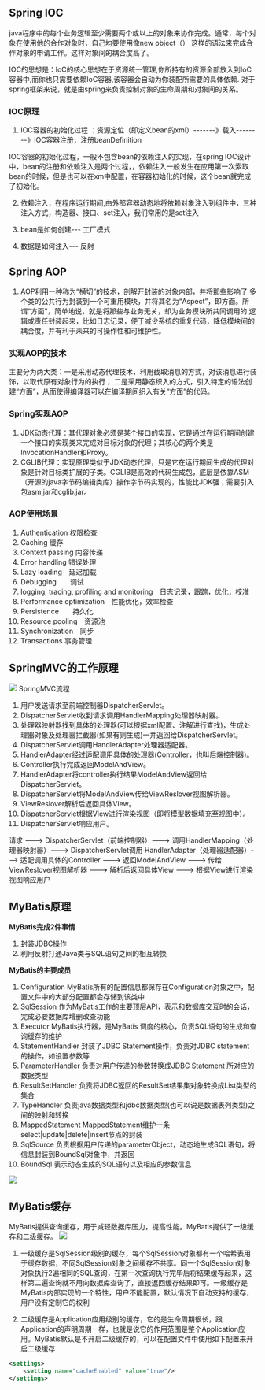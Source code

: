 ## Spring IOC
java程序中的每个业务逻辑至少需要两个或以上的对象来协作完成。通常，每个对象在使用他的合作对象时，自己均要使用像new object（） 这样的语法来完成合作对象的申请工作。这样对象间的耦合度高了。

IOC的思想是：IoC的核心思想在于资源统一管理,你所持有的资源全部放入到IoC容器中,而你也只需要依赖IoC容器,该容器会自动为你装配所需要的具体依赖. 对于spring框架来说，就是由spring来负责控制对象的生命周期和对象间的关系。

### IOC原理

1. IOC容器的初始化过程 ：资源定位（即定义bean的xml）-------》载入--------》IOC容器注册，注册beanDefinition

IOC容器的初始化过程，一般不包含bean的依赖注入的实现，在spring IOC设计中，bean的注册和依赖注入是两个过程，，依赖注入一般发生在应用第一次索取bean的时候，但是也可以在xm中配置，在容器初始化的时候，这个bean就完成了初始化。

2. 依赖注入，在程序运行期间,由外部容器动态地将依赖对象注入到组件中，三种注入方式，构造器、接口、set注入，我们常用的是set注入

3. bean是如何创建---  工厂模式

4. 数据是如何注入--- 反射

##  Spring AOP
1. AOP利用一种称为“横切”的技术，剖解开封装的对象内部，并将那些影响了 多个类的公共行为封装到一个可重用模块，并将其名为“Aspect”，即方面。所谓“方面”，简单地说，就是将那些与业务无关，却为业务模块所共同调用的 逻辑或责任封装起来，比如日志记录，便于减少系统的重复代码，降低模块间的耦合度，并有利于未来的可操作性和可维护性。

### 实现AOP的技术
主要分为两大类：一是采用动态代理技术，利用截取消息的方式，对该消息进行装饰，以取代原有对象行为的执行； 二是采用静态织入的方式，引入特定的语法创建“方面”，从而使得编译器可以在编译期间织入有关“方面”的代码。

### Spring实现AOP
1. JDK动态代理：其代理对象必须是某个接口的实现，它是通过在运行期间创建一个接口的实现类来完成对目标对象的代理；其核心的两个类是InvocationHandler和Proxy。
2. CGLIB代理：实现原理类似于JDK动态代理，只是它在运行期间生成的代理对象是针对目标类扩展的子类。CGLIB是高效的代码生成包，底层是依靠ASM（开源的java字节码编辑类库）操作字节码实现的，性能比JDK强；需要引入包asm.jar和cglib.jar。


###  AOP使用场景
1. Authentication 权限检查        
2. Caching 缓存        
3. Context passing 内容传递        
4. Error handling 错误处理        
5. Lazy loading　延迟加载        
6. Debugging　　调试      
7. logging, tracing, profiling and monitoring　日志记录，跟踪，优化，校准        
8. Performance optimization　性能优化，效率检查        
9. Persistence　　持久化        
10. Resource pooling　资源池        
11. Synchronization　同步        
12. Transactions 事务管理  


## SpringMVC的工作原理
![](https://github.com/zaiyunduan123/Java-Interview/blob/master/image/frame-1.jpg)
SpringMVC流程
1.  用户发送请求至前端控制器DispatcherServlet。
2.  DispatcherServlet收到请求调用HandlerMapping处理器映射器。
3.   处理器映射器找到具体的处理器(可以根据xml配置、注解进行查找)，生成处理器对象及处理器拦截器(如果有则生成)一并返回给DispatcherServlet。
4.  DispatcherServlet调用HandlerAdapter处理器适配器。
5.  HandlerAdapter经过适配调用具体的处理器(Controller，也叫后端控制器)。
6.   Controller执行完成返回ModelAndView。
7.   HandlerAdapter将controller执行结果ModelAndView返回给DispatcherServlet。
8.   DispatcherServlet将ModelAndView传给ViewReslover视图解析器。
9.   ViewReslover解析后返回具体View。
10. DispatcherServlet根据View进行渲染视图（即将模型数据填充至视图中）。
11.  DispatcherServlet响应用户。

请求 ---> DispatcherServlet（前端控制器）---> 调用HandlerMapping（处理器映射器）---> DispatcherServlet调用 HandlerAdapter（处理器适配器）---> 适配调用具体的Controller ---> 返回ModelAndView  --->  传给ViewReslover视图解析器  --->  解析后返回具体View ---> 根据View进行渲染视图响应用户

## MyBatis原理
**MyBatis完成2件事情**

1. 封装JDBC操作
2. 利用反射打通Java类与SQL语句之间的相互转换

**MyBatis的主要成员**

1. Configuration        MyBatis所有的配置信息都保存在Configuration对象之中，配置文件中的大部分配置都会存储到该类中
2. SqlSession            作为MyBatis工作的主要顶层API，表示和数据库交互时的会话，完成必要数据库增删改查功能
3. Executor               MyBatis执行器，是MyBatis 调度的核心，负责SQL语句的生成和查询缓存的维护
4. StatementHandler 封装了JDBC Statement操作，负责对JDBC statement 的操作，如设置参数等
5. ParameterHandler  负责对用户传递的参数转换成JDBC Statement 所对应的数据类型
6. ResultSetHandler   负责将JDBC返回的ResultSet结果集对象转换成List类型的集合
7. TypeHandler          负责java数据类型和jdbc数据类型(也可以说是数据表列类型)之间的映射和转换
8. MappedStatement  MappedStatement维护一条select|update|delete|insert节点的封装
9. SqlSource              负责根据用户传递的parameterObject，动态地生成SQL语句，将信息封装到BoundSql对象中，并返回
10. BoundSql              表示动态生成的SQL语句以及相应的参数信息


![](https://github.com/zaiyunduan123/Java-Interview/blob/master/image/frame-2.jpg)


## MyBatis缓存

MyBatis提供查询缓存，用于减轻数据库压力，提高性能。MyBatis提供了一级缓存和二级缓存。
![](https://github.com/zaiyunduan123/Java-Interview/blob/master/image/frame-3.jpg)

1. 一级缓存是SqlSession级别的缓存，每个SqlSession对象都有一个哈希表用于缓存数据，不同SqlSession对象之间缓存不共享。同一个SqlSession对象对象执行2遍相同的SQL查询，在第一次查询执行完毕后将结果缓存起来，这样第二遍查询就不用向数据库查询了，直接返回缓存结果即可。一级缓存是MyBatis内部实现的一个特性，用户不能配置，默认情况下自动支持的缓存，用户没有定制它的权利

2.  二级缓存是Application应用级别的缓存，它的是生命周期很长，跟Application的声明周期一样，也就是说它的作用范围是整个Application应用。MyBatis默认是不开启二级缓存的，可以在配置文件中使用如下配置来开启二级缓存
```xml
<settings>
    <setting name="cacheEnabled" value="true"/>
</settings>
```